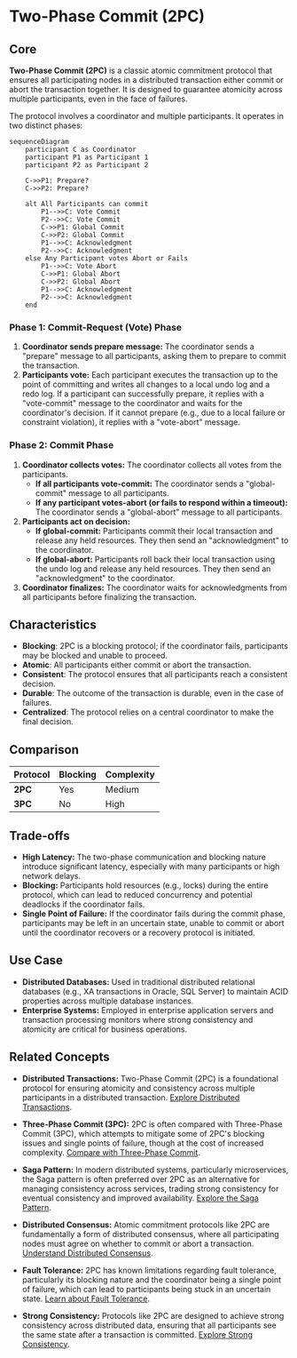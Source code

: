 # Two-Phase Commit (2PC)

## Core

**Two-Phase Commit (2PC)** is a classic atomic commitment protocol that ensures all participating nodes in a distributed transaction either commit or abort the transaction together. It is designed to guarantee atomicity across multiple participants, even in the face of failures.

The protocol involves a coordinator and multiple participants. It operates in two distinct phases:

```mermaid
sequenceDiagram
    participant C as Coordinator
    participant P1 as Participant 1
    participant P2 as Participant 2

    C->>P1: Prepare?
    C->>P2: Prepare?

    alt All Participants can commit
        P1-->>C: Vote Commit
        P2-->>C: Vote Commit
        C->>P1: Global Commit
        C->>P2: Global Commit
        P1-->>C: Acknowledgment
        P2-->>C: Acknowledgment
    else Any Participant votes Abort or Fails
        P1-->>C: Vote Abort
        C->>P1: Global Abort
        C->>P2: Global Abort
        P1-->>C: Acknowledgment
        P2-->>C: Acknowledgment
    end
```

### Phase 1: Commit-Request (Vote) Phase

1.  **Coordinator sends prepare message:** The coordinator sends a "prepare" message to all participants, asking them to prepare to commit the transaction.
2.  **Participants vote:** Each participant executes the transaction up to the point of committing and writes all changes to a local undo log and a redo log. If a participant can successfully prepare, it replies with a "vote-commit" message to the coordinator and waits for the coordinator's decision. If it cannot prepare (e.g., due to a local failure or constraint violation), it replies with a "vote-abort" message.

### Phase 2: Commit Phase

1.  **Coordinator collects votes:** The coordinator collects all votes from the participants.
    *   **If all participants vote-commit:** The coordinator sends a "global-commit" message to all participants.
    *   **If any participant votes-abort (or fails to respond within a timeout):** The coordinator sends a "global-abort" message to all participants.
2.  **Participants act on decision:**
    *   **If global-commit:** Participants commit their local transaction and release any held resources. They then send an "acknowledgment" to the coordinator.
    *   **If global-abort:** Participants roll back their local transaction using the undo log and release any held resources. They then send an "acknowledgment" to the coordinator.
3.  **Coordinator finalizes:** The coordinator waits for acknowledgments from all participants before finalizing the transaction.

## Characteristics

- **Blocking**: 2PC is a blocking protocol; if the coordinator fails, participants may be blocked and unable to proceed.
- **Atomic**: All participants either commit or abort the transaction.
- **Consistent**: The protocol ensures that all participants reach a consistent decision.
- **Durable**: The outcome of the transaction is durable, even in the case of failures.
- **Centralized**: The protocol relies on a central coordinator to make the final decision.

## Comparison

| Protocol | Blocking | Complexity |
|---|---|---|
| **2PC** | Yes | Medium |
| **3PC** | No | High |

## Trade-offs

-   **High Latency:** The two-phase communication and blocking nature introduce significant latency, especially with many participants or high network delays.
-   **Blocking:** Participants hold resources (e.g., locks) during the entire protocol, which can lead to reduced concurrency and potential deadlocks if the coordinator fails.
-   **Single Point of Failure:** If the coordinator fails during the commit phase, participants may be left in an uncertain state, unable to commit or abort until the coordinator recovers or a recovery protocol is initiated.

## Use Case

-   **Distributed Databases:** Used in traditional distributed relational databases (e.g., XA transactions in Oracle, SQL Server) to maintain ACID properties across multiple database instances.
-   **Enterprise Systems:** Employed in enterprise application servers and transaction processing monitors where strong consistency and atomicity are critical for business operations.

## Related Concepts

-   **Distributed Transactions:** Two-Phase Commit (2PC) is a foundational protocol for ensuring atomicity and consistency across multiple participants in a distributed transaction. [Explore Distributed Transactions](../README.md).

-   **Three-Phase Commit (3PC):** 2PC is often compared with Three-Phase Commit (3PC), which attempts to mitigate some of 2PC's blocking issues and single points of failure, though at the cost of increased complexity. [Compare with Three-Phase Commit](../three-phase-commit/README.md).

-   **Saga Pattern:** In modern distributed systems, particularly microservices, the Saga pattern is often preferred over 2PC as an alternative for managing consistency across services, trading strong consistency for eventual consistency and improved availability. [Explore the Saga Pattern](../saga-pattern/README.md).

-   **Distributed Consensus:** Atomic commitment protocols like 2PC are fundamentally a form of distributed consensus, where all participating nodes must agree on whether to commit or abort a transaction. [Understand Distributed Consensus](../../distributed-consensus/README.md).

-   **Fault Tolerance:** 2PC has known limitations regarding fault tolerance, particularly its blocking nature and the coordinator being a single point of failure, which can lead to participants being stuck in an uncertain state. [Learn about Fault Tolerance](../../fault-tolerance/README.md).

-   **Strong Consistency:** Protocols like 2PC are designed to achieve strong consistency across distributed data, ensuring that all participants see the same state after a transaction is committed. [Explore Strong Consistency](../../consistency-models/strong-consistency/README.md).
